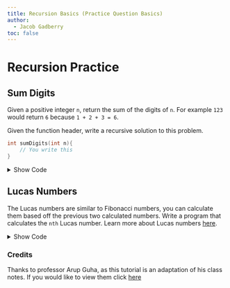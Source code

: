 ```yaml
---
title: Recursion Basics (Practice Question Basics) 
author:
  - Jacob Gadberry 
toc: false
---
```


# Recursion Practice

## Sum Digits

Given a positive integer `n`, return the sum of the digits of `n`. For example `123` would return `6` because `1 + 2 + 3 = 6`.

Given the function header, write a recursive solution to this problem.

```c
int sumDigits(int n){
    // You write this
}
```
<details>
<summary>Show Code</summary>

```c
int sumDigits(int n){
   //The sum of a one digit number is simply the number itself
   if(n < 10){
    return n;
   } 
   //Isolate one of the digits to build part of our sum
   else{
    return (n%10) + sumDigits(n/10);
   }
}

```
Here we sum the digits of a positive integer `n`. 

Here `n % 10` takes n and completes the modulus operation. Modulus, `%`, calculates the remainder when one number, `p`, is divided by another number, `q`. Here `n % 10` essentially pulls out the digit in the 1's place. Once we have pulled the digit out of the 1's place, we need to sum the rest of the digits in n. `sumDigits(n/10)` is our recursive call and calculates the sum of the rest of the digits in n.
</details>

## Lucas Numbers

The Lucas numbers are similar to Fibonacci numbers, you can calculate them based off the previous two calculated numbers. Write a program that calculates the `nth` Lucas number. Learn more about Lucas numbers [here](https://brilliant.org/wiki/lucas-numbers/).
 
<details>
<summary>Show Code</summary>

```c
int lucas(int n){
    //0'th Lucas number is 2
    if(n == 0)
        return 2;
    //1st Lucas number is 1
    if(n == 1)
        return 1;
    //Recursive case
    else
      return lucas(n-1) + lucas(n-2);
}

```
Here we calculate the `n'th` Lucas number.

Unlike our previous example, we have two different base cases. The reason for this comes from the fact that there are two initial Lucas numbers: `0` and `1`. To handle this, we write to se
</details>

### Credits

Thanks to professor Arup Guha, as this tutorial is an adaptation of his class notes. If you would like to view them click [here](https://www.cs.ucf.edu/~dmarino/ucf/transparency/cop3502/lec/RecursionIntro.pdf)
